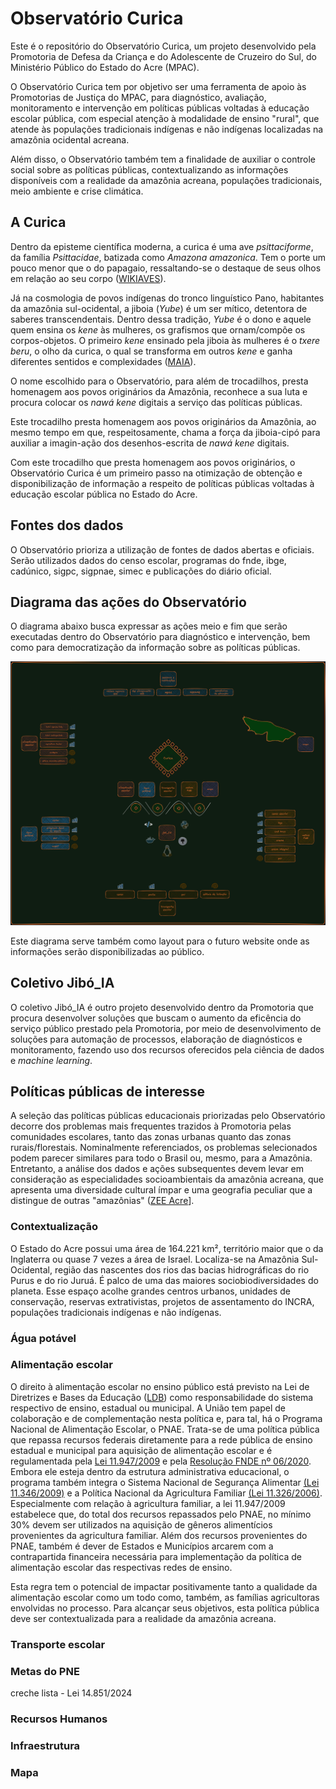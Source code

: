 # Observatório Curica
Este é o repositório do Observatório Curica, um projeto desenvolvido pela Promotoria de Defesa da Criança e do Adolescente de Cruzeiro do Sul, do Ministério Público do Estado do Acre (MPAC).

O Observatório Curica tem por objetivo ser uma ferramenta de apoio às Promotorias de Justiça do MPAC, para diagnóstico, avaliação, monitoramento e intervenção em políticas públicas voltadas à educação escolar pública, com especial atenção à modalidade de ensino "rural", que atende às populações tradicionais indígenas e não indígenas localizadas na amazônia ocidental acreana.

Além disso, o Observatório também tem a finalidade de auxiliar o controle social sobre as políticas públicas, contextualizando as informações disponíveis com a realidade da amazônia acreana, populações tradicionais, meio ambiente e crise climática.

## A Curica
Dentro da episteme científica moderna, a curica é uma ave *psittaciforme*, da família *Psittacidae*, batizada como *Amazona amazonica*. Tem o porte um pouco menor que o do papagaio, ressaltando-se o destaque de seus olhos em relação ao seu corpo ([WIKIAVES](https://www.wikiaves.com.br/wiki/curica#:~:text=A%20curica%20%C3%A9%20uma%20ave,%2Dverdes%20e%20papagaio%2Dpoaieiro.)).  
  
Já na cosmologia de povos indígenas do tronco linguístico Pano, habitantes da amazônia sul-ocidental, a jiboia (*Yube*) é um ser mítico, detentora de saberes transcendentais. Dentro dessa tradição, *Yube* é o dono e aquele quem ensina os *kene* às mulheres, os grafismos que ornam/compõe os corpos-objetos. O primeiro *kene* ensinado pela jiboia às mulheres é o *txere beru*, o olho da curica, o qual se transforma em outros *kene* e ganha diferentes sentidos e complexidades ([MAIA](https://acervo.socioambiental.org/acervo/documentos/kene-arte-dos-huni-kui)). 

O nome escolhido para o Observatório, para além de trocadilhos, presta homenagem aos povos originários da Amazônia, reconhece a sua luta e procura colocar os *nawá kene* digitais a serviço das políticas públicas.

Este trocadilho presta homenagem aos povos originários da Amazônia, ao mesmo tempo em que, respeitosamente, chama a força da jiboia-cipó para auxiliar a imagin-ação dos desenhos-escrita de *nawá kene* digitais.

Com este trocadilho que presta homenagem aos povos originários, o Observatório Curica é um primeiro passo na otimização de obtenção e disponibilização de informação a respeito de políticas públicas voltadas à educação escolar pública no Estado do Acre.

## Fontes dos dados
O Observatório prioriza a utilização de fontes de dados abertas e oficiais. Serão utilizados dados do censo escolar, programas do fnde, ibge, cadúnico, sigpc, sigpnae, simec e publicações do diário oficial.

## Diagrama das ações do Observatório
O diagrama abaixo busca expressar as ações meio e fim que serão executadas dentro do Observatório para diagnóstico e intervenção, bem como para democratização da informação sobre as políticas públicas.

![Diagrama](https://github.com/L-Honorato/OBS_Curica/blob/main/curica_DER_dark.png)

Este diagrama serve também como layout para o futuro website onde as informações serão disponibilizadas ao público.

## Coletivo Jibó_IA
O coletivo Jibó_IA é outro projeto desenvolvido dentro da Promotoria que procura desenvolver soluções que buscam o aumento da eficência do serviço público prestado pela Promotoria, por meio de desenvolvimento de soluções para automação de processos, elaboração de diagnósticos e monitoramento, fazendo uso dos recursos oferecidos pela ciência de dados e *machine learning*.

## Políticas públicas de interesse
A seleção das políticas públicas educacionais priorizadas pelo Observatório decorre dos problemas mais frequentes trazidos à Promotoria pelas comunidades escolares, tanto das zonas urbanas quanto das zonas rurais/florestais.
Nominalmente referenciados, os problemas selecionados podem parecer similares para todo o Brasil ou, mesmo, para a Amazônia. Entretanto, a análise dos dados e ações subsequentes devem levar em consideração as especialidades socioambientais da amazônia acreana, que apresenta uma diversidade cultural ímpar e uma geografia peculiar que a distingue de outras "amazônias" ([ZEE Acre](https://sema.ac.gov.br/zee-acre/#:~:text=O%20Zoneamento%20Ecol%C3%B3gico%2DEcon%C3%B4mico%20do,06%20de%20abril%20de%201999.)].

### Contextualização
O Estado do Acre possui uma área de 164.221 km², território maior que o da Inglaterra ou quase 7 vezes a área de Israel. Localiza-se na Amazônia Sul-Ocidental, região das nascentes dos rios das bacias hidrográficas do rio Purus e do rio Juruá. É palco de uma das maiores sociobiodiversidades do planeta. Esse espaço acolhe grandes centros urbanos, unidades de conservação, reservas extrativistas, projetos de assentamento do INCRA, populações tradicionais indígenas e não indígenas.

### Água potável


### Alimentação escolar
O direito à alimentação escolar no ensino público está previsto na Lei de Diretrizes e Bases da Educação ([LDB](https://www.planalto.gov.br/ccivil_03/leis/L9394compilado.htm)) como responsabilidade do sistema respectivo de ensino, estadual ou municipal. A União tem papel de colaboração e de complementação nesta política e, para tal, há o Programa Nacional de Alimentação Escolar, o PNAE. Trata-se de uma política pública que repassa recursos federais diretamente para a rede pública de ensino estadual e municipal para aquisição de alimentação escolar e é regulamentada pela [Lei 11.947/2009](https://www.planalto.gov.br/ccivil_03/_ato2007-2010/2009/lei/l11947.htm) e pela [Resolução FNDE nº 06/2020](https://www.gov.br/fnde/pt-br/acesso-a-informacao/legislacao/resolucoes/2020/resolucao-no-6-de-08-de-maio-de-2020/view). Embora ele esteja dentro da estrutura administrativa educacional, o programa também integra o Sistema Nacional de Segurança Alimentar [(Lei 11.346/2009)](https://www.planalto.gov.br/ccivil_03/_ato2004-2006/2006/lei/l11346.htm) e a Política Nacional da Agricultura Familiar [(Lei 11.326/2006)](https://www.planalto.gov.br/ccivil_03/%5C_ato2004-2006/2006/lei/l11326.htm). Especialmente com relação à agricultura familiar, a lei 11.947/2009 estabelece que, do total dos recursos repassados pelo PNAE, no mínimo 30% devem ser utilizados na aquisição de gêneros alimentícios provenientes da agricultura familiar. Além dos recursos provenientes do PNAE, também é dever de Estados e Municípios arcarem com a contrapartida financeira necessária para implementação da política de alimentação escolar das respectivas redes de ensino. 





Esta regra tem o potencial de impactar positivamente tanto a qualidade da alimentação escolar como um todo como, também, as famílias agricultoras envolvidas no processo.
Para alcançar seus objetivos, esta política pública deve ser contextualizada para a realidade da amazônia acreana. 

### Transporte escolar

### Metas do PNE
creche lista - Lei 14.851/2024

### Recursos Humanos

### Infraestrutura

### Mapa




  
